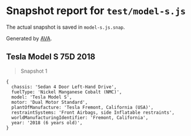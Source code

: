 # Snapshot report for `test/model-s.js`

The actual snapshot is saved in `model-s.js.snap`.

Generated by [AVA](https://avajs.dev).

## Tesla Model S 75D 2018

> Snapshot 1

    {
      chassis: 'Sedan 4 Door Left-Hand Drive',
      fuelType: 'Nickel Manganese Cobalt (NMC)',
      model: 'Tesla Model S',
      motor: 'Dual Motor Standard',
      plantOfManufacture: 'Tesla Fremont, California (USA)',
      restraintSystems: 'Front Airbags, side Inflatable restraints',
      worldManufacturingIdentifier: 'Fremont, California',
      year: '2018 (6 years old)',
    }
